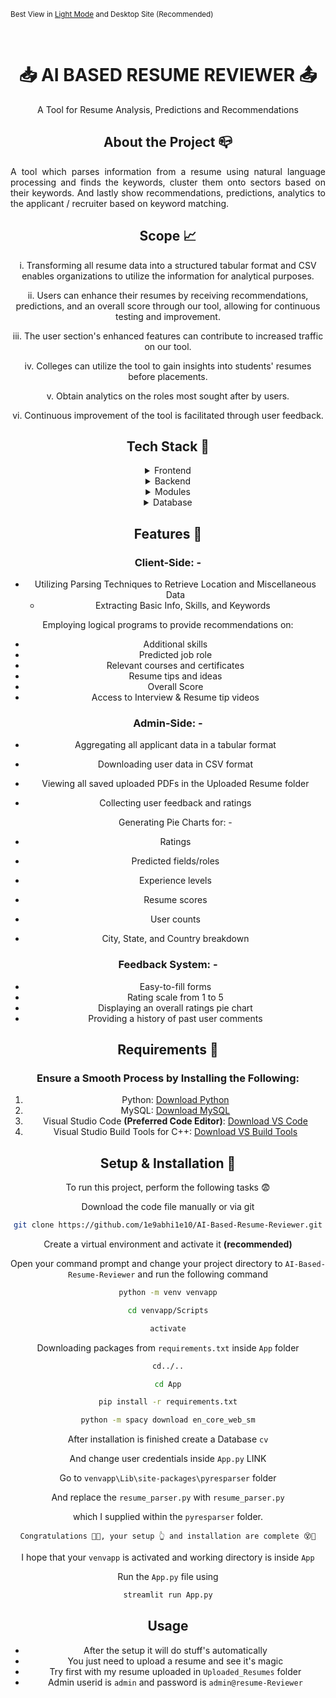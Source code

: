 <p><small>Best View in <a href="https://github.com/settings/appearance">Light Mode</a> and Desktop Site (Recommended)</small></p><br/>

<div align="center">
  <h1> 📥 AI BASED RESUME REVIEWER 📤 </h1>
  <p>A Tool for Resume Analysis, Predictions and Recommendations</p>

## About the Project 📪
<div align="center">
    <p align="justify"> 
      A tool which parses information from a resume using natural language processing and finds the keywords, cluster them onto sectors based on their keywords. 
      And lastly show recommendations, predictions, analytics to the applicant / recruiter based on keyword matching.
    </p>
</div>

## Scope 📈
i. Transforming all resume data into a structured tabular format and CSV enables organizations to utilize the information for analytical purposes.

ii. Users can enhance their resumes by receiving recommendations, predictions, and an overall score through our tool, allowing for continuous testing and improvement.

iii. The user section's enhanced features can contribute to increased traffic on our tool.

iv. Colleges can utilize the tool to gain insights into students' resumes before placements.

v. Obtain analytics on the roles most sought after by users.

vi. Continuous improvement of the tool is facilitated through user feedback.

<!-- TechStack -->
## Tech Stack 📱
<details>
  <summary>Frontend</summary>
  <ul>
    <li><a href="https://streamlit.io/">Streamlit</a></li>
    <li><a href="https://developer.mozilla.org/en-US/docs/Learn/HTML">HTML</a></li>
    <li><a href="https://developer.mozilla.org/en-US/docs/Web/CSS">CSS</a></li>
    <li><a href="https://developer.mozilla.org/en-US/docs/Learn/JavaScript">JavaScript</a></li>
  </ul>
</details>

<details>
  <summary>Backend</summary>
  <ul>
    <li><a href="https://streamlit.io/">Streamlit</a></li>
    <li><a href="https://www.python.org/">Python</a></li>
  </ul>
</details>

<details>
<summary>Modules</summary>
  <ul>
    <li><a href="https://pandas.pydata.org/">pandas</a></li>
    <li><a href="https://github.com/OmkarPathak/pyresparser">pyresparser</a></li>
    <li><a href="https://pypi.org/project/pdfminer3/">pdfminer3</a></li>
    <li><a href="https://plotly.com/">Plotly</a></li>
    <li><a href="https://www.nltk.org/">NLTK</a></li>
  </ul>
</details>

<details>
<summary>Database</summary>
  <ul>
    <li><a href="https://www.mysql.com/">MySQL</a></li>
  </ul>
</details>

<!-- Features -->
## Features 🔎
### Client-Side: -
- Utilizing Parsing Techniques to Retrieve Location and Miscellaneous Data
  - Extracting Basic Info, Skills, and Keywords

Employing logical programs to provide recommendations on:
- Additional skills
- Predicted job role
- Relevant courses and certificates
- Resume tips and ideas
- Overall Score
- Access to Interview & Resume tip videos

### Admin-Side: -
- Aggregating all applicant data in a tabular format
- Downloading user data in CSV format
- Viewing all saved uploaded PDFs in the Uploaded Resume folder
- Collecting user feedback and ratings
  
  Generating Pie Charts for: -
- Ratings
- Predicted fields/roles
- Experience levels
- Resume scores
- User counts
- City, State, and Country breakdown

### Feedback System: -
- Easy-to-fill forms
- Rating scale from 1 to 5
- Displaying an overall ratings pie chart
- Providing a history of past user comments 

## Requirements 🔐
### Ensure a Smooth Process by Installing the Following:
1) Python: [Download Python](https://www.python.org/downloads/)
2) MySQL: [Download MySQL](https://www.mysql.com/downloads/)
3) Visual Studio Code **(Preferred Code Editor)**: [Download VS Code](https://code.visualstudio.com/Download)
4) Visual Studio Build Tools for C++: [Download VS Build Tools](https://aka.ms/vs/17/release/vs_BuildTools.exe)

## Setup & Installation 👀

To run this project, perform the following tasks 😨

Download the code file manually or via git
```bash
git clone https://github.com/1e9abhi1e10/AI-Based-Resume-Reviewer.git
```

Create a virtual environment and activate it **(recommended)**

Open your command prompt and change your project directory to ```AI-Based-Resume-Reviewer``` and run the following command 
```bash
python -m venv venvapp

cd venvapp/Scripts

activate

```

Downloading packages from ```requirements.txt``` inside ``App`` folder
```bash
cd../..

cd App

pip install -r requirements.txt

python -m spacy download en_core_web_sm

```

After installation is finished create a Database ```cv```

And change user credentials inside ```App.py```
LINK

Go to ```venvapp\Lib\site-packages\pyresparser``` folder

And replace the ```resume_parser.py``` with ```resume_parser.py``` 

which I supplied within the `pyresparser` folder.

``Congratulations 🎉😱, your setup 👆 and installation are complete 😵🤯``

I hope that your ``venvapp`` is activated and working directory is inside ``App``

Run the ```App.py``` file using
```bash
streamlit run App.py

```

## Usage
- After the setup it will do stuff's automatically
- You just need to upload a resume and see it's magic
- Try first with my resume uploaded in ``Uploaded_Resumes`` folder
- Admin userid is ``admin`` and password is ``admin@resume-Reviewer``
